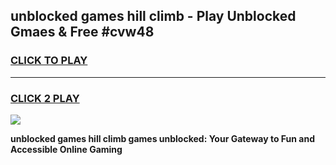 
## unblocked games hill climb - Play Unblocked Gmaes & Free #cvw48
<h3>
<a href="https://news.freeplayer.one?title=unblocked_games_hill_climb&ref=24F">CLICK TO PLAY</a></h3>
<hr>

<h3>
<a href="https://news.freeplayer.one?title=unblocked_games_hill_climb&ref=24F">CLICK 2 PLAY</a>
  
</h3>

<a href="https://news.freeplayer.one?title=unblocked_games_hill_climb&ref=24F/"><img src="https://clearcache.store/games.png"></a>


**unblocked games hill climb games unblocked: Your Gateway to Fun and Accessible Online Gaming**
